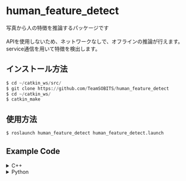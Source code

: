 # human_feature_detect

写真から人の特徴を推論するパッケージです\
\
APIを使用しないため、ネットワークなしで、オフラインの推論が行えます。
service通信を用いて特徴を検出します。

## インストール方法

```python
$ cd ~/catkin_ws/src/
$ git clone https://github.com/TeamSOBITS/human_feature_detect
$ cd ~/catkin_ws/
$ catkin_make
```

## 使用方法
```python
$ roslaunch human_feature_detect human_feature_detect.launch
```
## Example Code
<details><summary>C++</summary>

## C++
```cpp
#include <ros/ros.h>
#include <human_feature_detect/>

int main(int argc, char **argv)
{
    ros::init(argc, argv, "test_human_feature_detect");
    ros::NodeHandle nh;
    ros::spin();
}
```
</details>

<details><summary>Python</summary>

## Python

```python
#!/usr/bin/env python3
import rospy
from human_feature_detect import 


def main():
    rospy.init_node('test_human_feature_detect')
    
    # ここに特徴を検出したい人が映った画像のパスを書く
    image = cv2.imread("/home/sobits/catkin_ws/src/human_feature_detect/image.jpg")
    bridge = CvBridge()
    image_msg = bridge.cv2_to_imgmsg(image, encoding="bgr8")
    rospy.wait_for_service("/human_feature_detect/imagedata_features")
    service = rospy.ServiceProxy("/human_feature_detect/image_features", ImageToFeatures)
    req = ImageToFeatures()
    req.image = image_msg
    res = service(req.image)
    print(res)
    rospy.spin()

if __name__ == '__main__':
    main()
```
